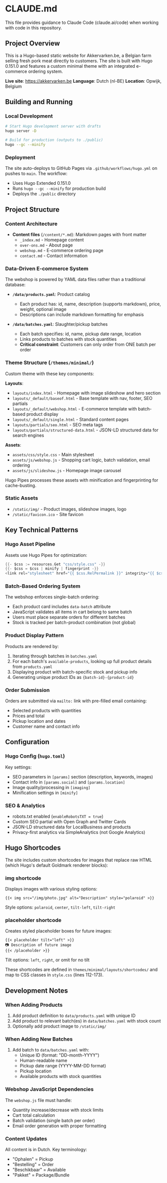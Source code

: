 # CLAUDE.md

This file provides guidance to Claude Code (claude.ai/code) when working with code in this repository.

## Project Overview

This is a Hugo-based static website for Akkervarken.be, a Belgian farm selling fresh pork meat directly to customers. The site is built with Hugo 0.151.0 and features a custom minimal theme with an integrated e-commerce ordering system.

**Live site**: https://akkervarken.be
**Language**: Dutch (nl-BE)
**Location**: Opwijk, Belgium

## Building and Running

### Local Development
```bash
# Start Hugo development server with drafts
hugo server -D

# Build for production (outputs to ./public)
hugo --gc --minify
```

### Deployment
The site auto-deploys to GitHub Pages via `.github/workflows/hugo.yml` on pushes to `main`. The workflow:
- Uses Hugo Extended 0.151.0
- Runs `hugo --gc --minify` for production build
- Deploys the `./public` directory

## Project Structure

### Content Architecture
- **Content files** (`/content/*.md`): Markdown pages with front matter
  - `_index.md` - Homepage content
  - `over-ons.md` - About page
  - `webshop.md` - E-commerce ordering page
  - `contact.md` - Contact information

### Data-Driven E-commerce System
The webshop is powered by YAML data files rather than a traditional database:

- **`/data/products.yaml`**: Product catalog
  - Each product has: id, name, description (supports markdown), price, weight, optional image
  - Descriptions can include markdown formatting for emphasis

- **`/data/batches.yaml`**: Slaughter/pickup batches
  - Each batch specifies: id, name, pickup date range, location
  - Links products to batches with stock quantities
  - **Critical constraint**: Customers can only order from ONE batch per order

### Theme Structure (`/themes/minimal/`)
Custom theme with these key components:

**Layouts**:
- `layouts/index.html` - Homepage with image slideshow and hero section
- `layouts/_default/baseof.html` - Base template with nav, footer, SEO partials
- `layouts/_default/webshop.html` - E-commerce template with batch-based product display
- `layouts/_default/single.html` - Standard content pages
- `layouts/partials/seo.html` - SEO meta tags
- `layouts/partials/structured-data.html` - JSON-LD structured data for search engines

**Assets**:
- `assets/css/style.css` - Main stylesheet
- `assets/js/webshop.js` - Shopping cart logic, batch validation, email ordering
- `assets/js/slideshow.js` - Homepage image carousel

Hugo Pipes processes these assets with minification and fingerprinting for cache-busting.

### Static Assets
- `/static/img/` - Product images, slideshow images, logo
- `/static/favicon.ico` - Site favicon

## Key Technical Patterns

### Hugo Asset Pipeline
Assets use Hugo Pipes for optimization:
```go
{{- $css := resources.Get "css/style.css" -}}
{{- $css = $css | minify | fingerprint -}}
<link rel="stylesheet" href="{{ $css.RelPermalink }}" integrity="{{ $css.Data.Integrity }}">
```

### Batch-Based Ordering System
The webshop enforces single-batch ordering:
- Each product card includes `data-batch` attribute
- JavaScript validates all items in cart belong to same batch
- Users must place separate orders for different batches
- Stock is tracked per batch-product combination (not global)

### Product Display Pattern
Products are rendered by:
1. Iterating through batches in `batches.yaml`
2. For each batch's `available-products`, looking up full product details from `products.yaml`
3. Displaying product with batch-specific stock and pickup info
4. Generating unique product IDs as `{batch-id}-{product-id}`

### Order Submission
Orders are submitted via `mailto:` link with pre-filled email containing:
- Selected products with quantities
- Prices and total
- Pickup location and dates
- Customer name and contact info

## Configuration

### Hugo Config (`hugo.toml`)
Key settings:
- SEO parameters in `[params]` section (description, keywords, images)
- Contact info in `[params.social]` and `[params.location]`
- Image quality/processing in `[imaging]`
- Minification settings in `[minify]`

### SEO & Analytics
- robots.txt enabled (`enableRobotsTXT = true`)
- Custom SEO partial with Open Graph and Twitter Cards
- JSON-LD structured data for LocalBusiness and products
- Privacy-first analytics via SimpleAnalytics (not Google Analytics)

## Hugo Shortcodes

The site includes custom shortcodes for images that replace raw HTML (which Hugo's default Goldmark renderer blocks):

### img shortcode
Displays images with various styling options:
```
{{< img src="/img/photo.jpg" alt="Description" style="polaroid" >}}
```
Style options: `polaroid`, `center`, `tilt-left`, `tilt-right`

### placeholder shortcode
Creates styled placeholder boxes for future images:
```
{{< placeholder tilt="left" >}}
📷 Description of future image
{{< /placeholder >}}
```
Tilt options: `left`, `right`, or omit for no tilt

These shortcodes are defined in `themes/minimal/layouts/shortcodes/` and map to CSS classes in `style.css` (lines 112-173).

## Development Notes

### When Adding Products
1. Add product definition to `data/products.yaml` with unique ID
2. Add product to relevant batch(es) in `data/batches.yaml` with stock count
3. Optionally add product image to `/static/img/`

### When Adding New Batches
1. Add batch to `data/batches.yaml` with:
   - Unique ID (format: "DD-month-YYYY")
   - Human-readable name
   - Pickup date range (YYYY-MM-DD format)
   - Pickup location
   - Available products with stock quantities

### Webshop JavaScript Dependencies
The `webshop.js` file must handle:
- Quantity increase/decrease with stock limits
- Cart total calculation
- Batch validation (single batch per order)
- Email order generation with proper formatting

### Content Updates
All content is in Dutch. Key terminology:
- "Ophalen" = Pickup
- "Bestelling" = Order
- "Beschikbaar" = Available
- "Pakket" = Package/Bundle
